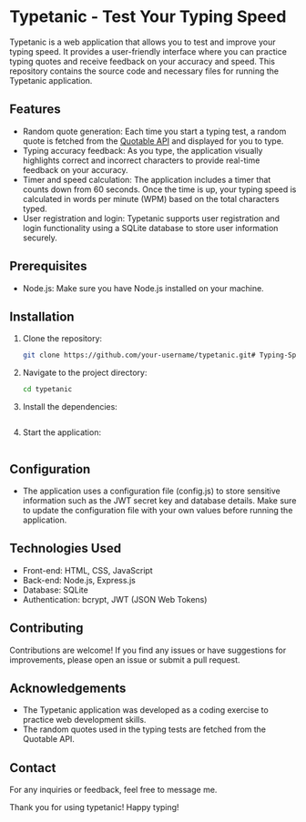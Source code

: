# Typetanic - Test Your Typing Speed

Typetanic is a web application that allows you to test and improve your typing speed. It provides a user-friendly interface where you can practice typing quotes and receive feedback on your accuracy and speed. This repository contains the source code and necessary files for running the Typetanic application.

## Features

- Random quote generation: Each time you start a typing test, a random quote is fetched from the [Quotable API](https://api.quotable.io/random) and displayed for you to type.
- Typing accuracy feedback: As you type, the application visually highlights correct and incorrect characters to provide real-time feedback on your accuracy.
- Timer and speed calculation: The application includes a timer that counts down from 60 seconds. Once the time is up, your typing speed is calculated in words per minute (WPM) based on the total characters typed.
- User registration and login: Typetanic supports user registration and login functionality using a SQLite database to store user information securely.

## Prerequisites

- Node.js: Make sure you have Node.js installed on your machine.

## Installation

1. Clone the repository:

   ```bash
   git clone https://github.com/your-username/typetanic.git# Typing-Speed-Test

2. Navigate to the project directory:

   ```bash
   cd typetanic

3. Install the dependencies:

   ```npm install

4. Start the application:

   ```npm start

## Configuration

- The application uses a configuration file (config.js) to store sensitive information such as the JWT secret key and database details. Make sure to update the configuration file with your own values before running the application.

## Technologies Used

- Front-end: HTML, CSS, JavaScript
- Back-end: Node.js, Express.js
- Database: SQLite
- Authentication: bcrypt, JWT (JSON Web Tokens)

## Contributing

Contributions are welcome! If you find any issues or have suggestions for improvements, please open an issue or submit a pull request.

## Acknowledgements

- The Typetanic application was developed as a coding exercise to practice web development skills.
- The random quotes used in the typing tests are fetched from the Quotable API.

## Contact

For any inquiries or feedback, feel free to message me.

Thank you for using typetanic! Happy typing!

